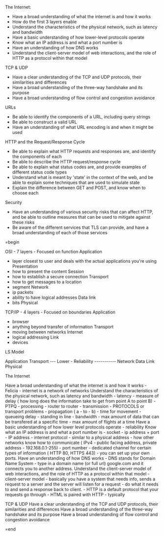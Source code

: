 The Internet:
- Have a broad understanding of what the internet is and how it works
- How do the first 3 layers enable 
- Understand the characteristics of the physical network, such as latency and bandwidth
- Have a basic understanding of how lower-level protocols operate
- Know what an IP address is and what a port number is
- Have an understanding of how DNS works
- Understand the client-server model of web interactions, and the role of HTTP as a protocol within that model

TCP & UDP
- Have a clear understanding of the TCP and UDP protocols, their similarities and differences
- Have a broad understanding of the three-way handshake and its purpose
- Have a broad understanding of flow control and congestion avoidance

URLs
- Be able to identify the components of a URL, including query strings
- Be able to construct a valid URL
- Have an understanding of what URL encoding is and when it might be used

HTTP and the Request/Response Cycle
- Be able to explain what HTTP requests and responses are, and identify the components of each
- Be able to describe the HTTP request/response cycle
- Be able to explain what status codes are, and provide examples of different status code types
- Understand what is meant by 'state' in the context of the web, and be able to explain some techniques that are used to simulate state
- Explain the difference between GET and POST, and know when to choose each

Security
- Have an understanding of various security risks that can affect HTTP, and be able to outline measures that can be used to mitigate against these risks
- Be aware of the different services that TLS can provide, and have a broad understanding of each of those services



=begin

OSI - 7 layers - Focused on function
Application
 - layer closest to user and deals with the actual applications you're using
Presentation
 - how to present the content
Session
 - how to establish a secure connection
Transport
 - how to get messages to a location
 - segment
Network
 - ip packets
 - ability to have logical addresses
Data link
 - bits
Physical

TCP/IP - 4 layers - Focused on boundaries
Application
 - browser
 - anything beyond transfer of information
Transport
 - moving between networks
Internet
 - logical addressing
Link
 - devices
 
LS Model

Application
Transport
--- Lower - Reliability ----------- 
Network
Data Link
Physical


The Internet

  Have a broad understanding of what the internet is and how it works
    - Felicia - internet is a network of networks
  Understand the characteristics of the physical network, such as latency and bandwidth 
    - latency - measure of delay ( how long does the information take to get from point A to point B) 
      - PTPQ
      - processing - router to router
      - transmission - PROTOCOLS or transport problems
      - propagation ( a - to - b) - time for movement
      - queueing delay - standing in line
    - bandwidth
      - max amount of data that can be transfered at a specific time
      - max amount of flights at a time
  Have a basic understanding of how lower level protocols operate
    - reliability
  Know what an IP address is and what a port number is
    - socket - ip address + port
    - IP address - internet protocol - similar to a physical address - how other networks know how to communicate ( IPv4 - public facing address, private address - 192.168.0.1-255)
    - port number - dedicated channel for certain types of information ( HTTP 80, HTTPS 443) - you can set up your own ports.
  Have an understanding of how DNS works
    - DNS stands for Domain Name System - type in a domain name (or full url) google.com and it connects you to another address. 
  Understand the client-server model of web interactions, and the role of HTTP as a protocol within that model
    - client-server model - basically you have a system that needs info, sends a request to a server and the server will listen for a request - do what it needs to and send a response back to client.
    - HTTP is a default protocol that your requests go through - HTML is paired with HTTP - typically 

TCP & UDP
Have a clear understanding of the TCP and UDP protocols, their similarities and differences
Have a broad understanding of the three-way handshake and its purpose
Have a broad understanding of flow control and congestion avoidance

=end